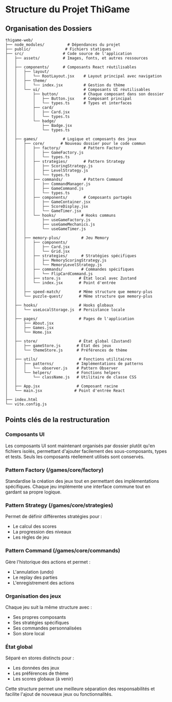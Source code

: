 # Structure du Projet ThiGame

## Organisation des Dossiers

```
thigame-web/
├── node_modules/          # Dépendances du projet
├── public/               # Fichiers statiques
├── src/                 # Code source de l'application
│   ├── assets/          # Images, fonts, et autres ressources
│   │
│   ├── components/      # Composants React réutilisables
│   │   ├── layout/
│   │   │   └── RootLayout.jsx    # Layout principal avec navigation
│   │   ├── theme/
│   │   │   └── index.jsx         # Gestion du thème
│   │   └── ui/                   # Composants UI réutilisables
│   │       ├── button/           # Chaque composant dans son dossier
│   │       │   ├── Button.jsx    # Composant principal
│   │       │   └── types.ts      # Types et interfaces
│   │       ├── card/
│   │       │   ├── Card.jsx
│   │       │   └── types.ts
│   │       └── badge/
│   │           ├── Badge.jsx
│   │           └── types.ts
│   │
│   ├── games/           # Logique et composants des jeux
│   │   ├── core/       # Nouveau dossier pour le code commun
│   │   │   ├── factory/          # Pattern Factory
│   │   │   │   ├── GameFactory.js
│   │   │   │   └── types.ts
│   │   │   ├── strategies/       # Pattern Strategy
│   │   │   │   ├── ScoringStrategy.js
│   │   │   │   ├── LevelStrategy.js
│   │   │   │   └── types.ts
│   │   │   ├── commands/         # Pattern Command
│   │   │   │   ├── CommandManager.js
│   │   │   │   ├── GameCommand.js
│   │   │   │   └── types.ts
│   │   │   ├── components/       # Composants partagés
│   │   │   │   ├── GameContainer.jsx
│   │   │   │   ├── ScoreDisplay.jsx
│   │   │   │   └── GameTimer.jsx
│   │   │   └── hooks/           # Hooks communs
│   │   │       ├── useGameFactory.js
│   │   │       ├── useGameMechanics.js
│   │   │       └── useGameTimer.js
│   │   │
│   │   ├── memory-plus/         # Jeu Memory
│   │   │   ├── components/
│   │   │   │   ├── Card.jsx
│   │   │   │   └── Grid.jsx
│   │   │   ├── strategies/      # Stratégies spécifiques
│   │   │   │   ├── MemoryScoringStrategy.js
│   │   │   │   └── MemoryLevelStrategy.js
│   │   │   ├── commands/        # Commandes spécifiques
│   │   │   │   └── FlipCardCommand.js
│   │   │   ├── store.js        # État local avec Zustand
│   │   │   └── index.jsx       # Point d'entrée
│   │   │
│   │   ├── speed-match/        # Même structure que memory-plus
│   │   └── puzzle-quest/       # Même structure que memory-plus
│   │
│   ├── hooks/                  # Hooks globaux
│   │   └── useLocalStorage.js  # Persistance locale
│   │
│   ├── pages/                  # Pages de l'application
│   │   ├── About.jsx
│   │   ├── Games.jsx
│   │   └── Home.jsx
│   │
│   ├── store/                  # État global (Zustand)
│   │   ├── gameStore.js       # État des jeux
│   │   └── themeStore.js      # Préférences de thème
│   │
│   ├── utils/                  # Fonctions utilitaires
│   │   ├── patterns/          # Implémentations de patterns
│   │   │   └── observer.js    # Pattern Observer
│   │   └── helpers/           # Fonctions helpers
│   │       └── className.js   # Utilitaire de classe CSS
│   │
│   ├── App.jsx                # Composant racine
│   └── main.jsx              # Point d'entrée React
│
├── index.html
└── vite.config.js
```

## Points clés de la restructuration

### Composants UI

Les composants UI sont maintenant organisés par dossier plutôt qu'en fichiers isolés, permettant d'ajouter facilement des sous-composants, types et tests. Seuls les composants réellement utilisés sont conservés.

### Pattern Factory (/games/core/factory)

Standardise la création des jeux tout en permettant des implémentations spécifiques. Chaque jeu implémente une interface commune tout en gardant sa propre logique.

### Pattern Strategy (/games/core/strategies)

Permet de définir différentes stratégies pour :

- Le calcul des scores
- La progression des niveaux
- Les règles de jeu

### Pattern Command (/games/core/commands)

Gère l'historique des actions et permet :

- L'annulation (undo)
- Le replay des parties
- L'enregistrement des actions

### Organisation des jeux

Chaque jeu suit la même structure avec :

- Ses propres composants
- Ses stratégies spécifiques
- Ses commandes personnalisées
- Son store local

### État global

Séparé en stores distincts pour :

- Les données des jeux
- Les préférences de thème
- Les scores globaux (à venir)

Cette structure permet une meilleure séparation des responsabilités et facilite l'ajout de nouveaux jeux ou fonctionnalités.
